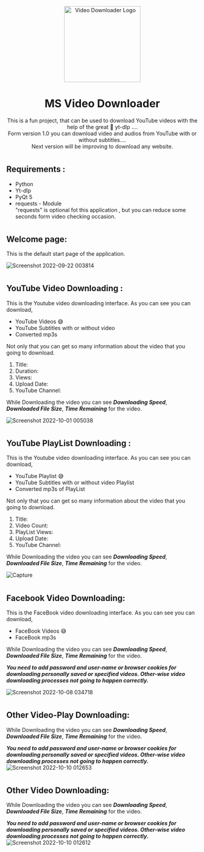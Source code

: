 
<p align="center">
    <img width="200" src="https://user-images.githubusercontent.com/71941117/193905914-4e4942e0-3ba7-471b-a100-e45481650623.png" alt="Video Downloader Logo">
</p>

<h1 align="center">
 MS Video Downloader
</h1>

<p align="center">
This is a fun project, that can be used to download YouTube videos with the help of the great 👑 yt-dlp ....</br>
Form version 1.0 you can download video and audios from YouTube with or without subtitles....</br>
Next version will be improving to download any website.</br>
</p>

#

## Requirements :
* Python
* Yt-dlp
* PyQt 5
* requests - Module </br>
"requests" is optional fot this application , but you can reduce some seconds form video checking occasion.


#
## Welcome page:
This is the default start page of the application. </br>

![Screenshot 2022-09-22 003814](https://user-images.githubusercontent.com/71941117/191589864-d9a9bf9b-282d-4f6b-b8a9-c7a5fd103c5f.jpg)

#
## YouTube Video Downloading :
This is the Youtube video downloading  interface.
As you can see you can download,
* YouTube Videos 😅
* YouTube Subtitles with or without video
* Converted mp3s 

Not only that you can get so many information about the video that you going to download. 
1. Title:
2. Duration:
3. Views:
4. Upload Date:
5. YouTube Channel:

While Downloading the video you can see **_Downloading Speed_**, **_Downloaded File Size_**, **_Time Remaining_** for the video.

![Screenshot 2022-10-01 005038](https://user-images.githubusercontent.com/71941117/193341871-ed1453a3-4cdf-4977-b711-3907bff4a92a.jpg)

#
## YouTube PlayList Downloading :
This is the Youtube video downloading  interface.
As you can see you can download,
* YouTube Playlist 😅
* YouTube Subtitles with or without video Playlist 
* Converted mp3s of PlayList 

Not only that you can get so many information about the video that you going to download. 
1. Title:
2. Video Count:
3. PlayList Views:
4. Upload Date:
5. YouTube Channel:

While Downloading the video you can see **_Downloading Speed_**, **_Downloaded File Size_**, **_Time Remaining_** for the video.

![Capture](https://user-images.githubusercontent.com/71941117/193472688-6f114a53-c794-429b-b5ca-e734c9cef42e.JPG)

#
## Facebook Video Downloading:
This is the FaceBook video downloading interface.
As you can see you can download,
* FaceBook Videos 😅
* FaceBook mp3s 

While Downloading the video you can see **_Downloading Speed_**, **_Downloaded File Size_**, **_Time Remaining_** for the video.

**_You need to add password and user-name or browser cookies for downloading personally saved or specified videos. Other-wise video downloading processes not going to happen correctly._**


![Screenshot 2022-10-08 034718](https://user-images.githubusercontent.com/71941117/194670239-3ed1b4c7-4a0e-4881-877b-d874d9b03982.jpg)

#
## Other Video-Play Downloading:
While Downloading the video you can see **_Downloading Speed_**, **_Downloaded File Size_**, **_Time Remaining_** for the video.

**_You need to add password and user-name or browser cookies for downloading personally saved or specified videos. Other-wise video downloading processes not going to happen correctly._**
![Screenshot 2022-10-10 012653](https://user-images.githubusercontent.com/71941117/194776932-ae003d83-f19b-4802-b372-5e605b83251c.jpg)



#
## Other Video Downloading:
While Downloading the video you can see **_Downloading Speed_**, **_Downloaded File Size_**, **_Time Remaining_** for the video.

**_You need to add password and user-name or browser cookies for downloading personally saved or specified videos. Other-wise video downloading processes not going to happen correctly._**
![Screenshot 2022-10-10 012612](https://user-images.githubusercontent.com/71941117/194776929-63008fd0-a42c-4b79-93de-15e66d111f28.jpg)
